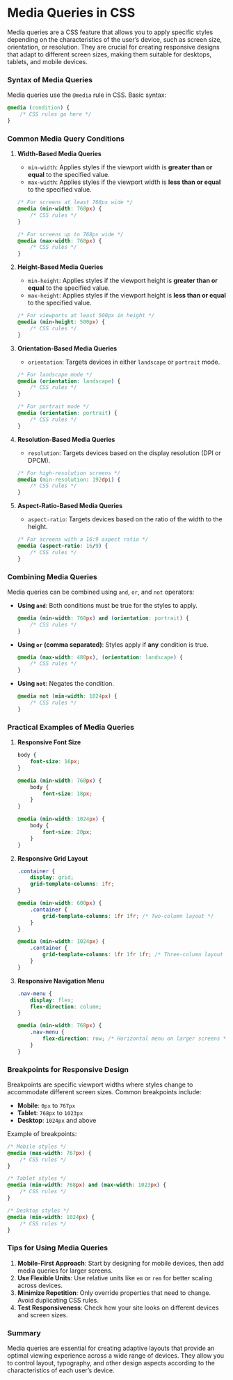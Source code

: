 # Media Queries in CSS

Media queries are a CSS feature that allows you to apply specific styles depending on the characteristics of the user’s device, such as screen size, orientation, or resolution. They are crucial for creating responsive designs that adapt to different screen sizes, making them suitable for desktops, tablets, and mobile devices.

### Syntax of Media Queries

Media queries use the `@media` rule in CSS. Basic syntax:

```css
@media (condition) {
    /* CSS rules go here */
}
```

### Common Media Query Conditions

1. **Width-Based Media Queries**
   - `min-width`: Applies styles if the viewport width is **greater than or equal** to the specified value.
   - `max-width`: Applies styles if the viewport width is **less than or equal** to the specified value.

   ```css
   /* For screens at least 768px wide */
   @media (min-width: 768px) {
       /* CSS rules */
   }

   /* For screens up to 768px wide */
   @media (max-width: 768px) {
       /* CSS rules */
   }
   ```

2. **Height-Based Media Queries**
   - `min-height`: Applies styles if the viewport height is **greater than or equal** to the specified value.
   - `max-height`: Applies styles if the viewport height is **less than or equal** to the specified value.

   ```css
   /* For viewports at least 500px in height */
   @media (min-height: 500px) {
       /* CSS rules */
   }
   ```

3. **Orientation-Based Media Queries**
   - `orientation`: Targets devices in either `landscape` or `portrait` mode.

   ```css
   /* For landscape mode */
   @media (orientation: landscape) {
       /* CSS rules */
   }

   /* For portrait mode */
   @media (orientation: portrait) {
       /* CSS rules */
   }
   ```

4. **Resolution-Based Media Queries**
   - `resolution`: Targets devices based on the display resolution (DPI or DPCM).

   ```css
   /* For high-resolution screens */
   @media (min-resolution: 192dpi) {
       /* CSS rules */
   }
   ```

5. **Aspect-Ratio-Based Media Queries**
   - `aspect-ratio`: Targets devices based on the ratio of the width to the height.

   ```css
   /* For screens with a 16:9 aspect ratio */
   @media (aspect-ratio: 16/9) {
       /* CSS rules */
   }
   ```

### Combining Media Queries

Media queries can be combined using `and`, `or`, and `not` operators:

- **Using `and`**: Both conditions must be true for the styles to apply.
  ```css
  @media (min-width: 768px) and (orientation: portrait) {
      /* CSS rules */
  }
  ```

- **Using `or` (comma separated)**: Styles apply if **any** condition is true.
  ```css
  @media (max-width: 480px), (orientation: landscape) {
      /* CSS rules */
  }
  ```

- **Using `not`**: Negates the condition.
  ```css
  @media not (min-width: 1024px) {
      /* CSS rules */
  }
  ```

### Practical Examples of Media Queries

1. **Responsive Font Size**

   ```css
   body {
       font-size: 16px;
   }

   @media (min-width: 768px) {
       body {
           font-size: 18px;
       }
   }

   @media (min-width: 1024px) {
       body {
           font-size: 20px;
       }
   }
   ```

2. **Responsive Grid Layout**

   ```css
   .container {
       display: grid;
       grid-template-columns: 1fr;
   }

   @media (min-width: 600px) {
       .container {
           grid-template-columns: 1fr 1fr; /* Two-column layout */
       }
   }

   @media (min-width: 1024px) {
       .container {
           grid-template-columns: 1fr 1fr 1fr; /* Three-column layout */
       }
   }
   ```

3. **Responsive Navigation Menu**

   ```css
   .nav-menu {
       display: flex;
       flex-direction: column;
   }

   @media (min-width: 768px) {
       .nav-menu {
           flex-direction: row; /* Horizontal menu on larger screens */
       }
   }
   ```

### Breakpoints for Responsive Design

Breakpoints are specific viewport widths where styles change to accommodate different screen sizes. Common breakpoints include:

- **Mobile**: `0px` to `767px`
- **Tablet**: `768px` to `1023px`
- **Desktop**: `1024px` and above

Example of breakpoints:

```css
/* Mobile styles */
@media (max-width: 767px) {
    /* CSS rules */
}

/* Tablet styles */
@media (min-width: 768px) and (max-width: 1023px) {
    /* CSS rules */
}

/* Desktop styles */
@media (min-width: 1024px) {
    /* CSS rules */
}
```

### Tips for Using Media Queries

1. **Mobile-First Approach**: Start by designing for mobile devices, then add media queries for larger screens.
2. **Use Flexible Units**: Use relative units like `em` or `rem` for better scaling across devices.
3. **Minimize Repetition**: Only override properties that need to change. Avoid duplicating CSS rules.
4. **Test Responsiveness**: Check how your site looks on different devices and screen sizes.

### Summary

Media queries are essential for creating adaptive layouts that provide an optimal viewing experience across a wide range of devices. They allow you to control layout, typography, and other design aspects according to the characteristics of each user’s device.
